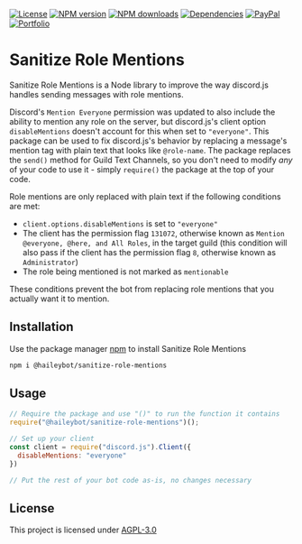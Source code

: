 [![License](https://img.shields.io/github/license/HaileyBot/sanitize-role-mentions?color=d32)](https://github.com/HaileyBot/sanitize-role-mentions/blob/master/LICENSE)
[![NPM version](https://img.shields.io/npm/v/@haileybot/sanitize-role-mentions.svg?maxAge=3600&color=d52)](https://www.npmjs.com/package/@haileybot/sanitize-role-mentions)
[![NPM downloads](https://img.shields.io/npm/dt/@haileybot/sanitize-role-mentions.svg?maxAge=3600&color=db0)](https://www.npmjs.com/package/@haileybot/sanitize-role-mentions)
[![Dependencies](https://img.shields.io/david/HaileyBot/sanitize-role-mentions.svg?maxAge=3600&color=2c1)](https://david-dm.org/HaileyBot/sanitize-role-mentions)
[![PayPal](https://img.shields.io/badge/donate-paypal-13e)](https://donate.haileybot.com)
[![Portfolio](https://img.shields.io/badge/-view%20portfolio-blueviolet)](https://cheesits456.dev)

# Sanitize Role Mentions

Sanitize Role Mentions is a Node library to improve the way discord.js handles sending messages with role mentions.

Discord's `Mention Everyone` permission was updated to also include the ability to mention any role on the server, but discord.js's client option `disableMentions` doesn't account for this when set to `"everyone"`. This package can be used to fix discord.js's behavior by replacing a message's mention tag with plain text that looks like `@role-name`. The package replaces the `send()` method for Guild Text Channels, so you don't need to modify _any_ of your code to use it - simply `require()` the package at the top of your code.

Role mentions are only replaced with plain text if the following conditions are met:

- `client.options.disableMentions` is set to `"everyone"`
- The client has the permission flag `131072`, otherwise known as `Mention @everyone, @here, and All Roles`, in the target guild (this condition will also pass if the client has the permission flag `8`, otherwise known as `Administrator`)
- The role being mentioned is not marked as `mentionable`

These conditions prevent the bot from replacing role mentions that you actually want it to mention. 

## Installation

Use the package manager [npm](https://www.npmjs.com/) to install Sanitize Role Mentions

```bash
npm i @haileybot/sanitize-role-mentions
```

## Usage

```js
// Require the package and use "()" to run the function it contains
require("@haileybot/sanitize-role-mentions")();

// Set up your client
const client = require("discord.js").Client({
  disableMentions: "everyone"
})

// Put the rest of your bot code as-is, no changes necessary
```

## License
This project is licensed under [AGPL-3.0](https://github.com/HaileyBot/sanitize-role-mentions/blob/master/LICENSE)
